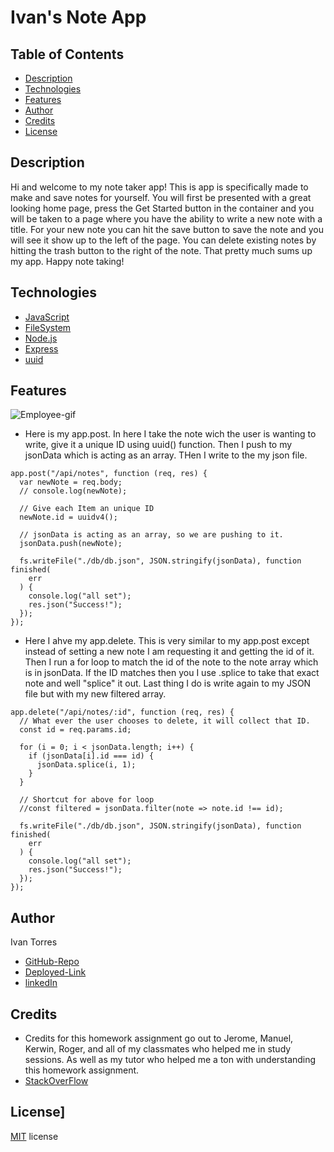 # Ivan's Note App


## Table of Contents
* [Description](#Description)
* [Technologies](#Technologies)
* [Features](#Features)
* [Author](#Author)
* [Credits](#Credits)
* [License](#License)

## Description 
Hi and welcome to my note taker app! This is app is specifically made to make and save notes for yourself. You will first be presented with a great looking home page, press the Get Started button in the container and you will be taken to a page where you have the ability to write a new note with a title. For your new note you can hit the save button to save the note and you will see it show up to the left of the page. You can delete existing notes by hitting the trash button to the right of the note. That pretty much sums up my app. Happy note taking! 


## Technologies
* [JavaScript](https://www.w3schools.com/js/)
* [FileSystem](https://nodejs.dev/learn/the-nodejs-fs-module)
* [Node.js](https://nodejs.org/en/)
* [Express](https://expressjs.com/)
* [uuid](https://www.npmjs.com/package/uuid)



## Features
![Employee-gif](./assets/Employee-app-gif.gif2.gif)

* Here is my app.post. In here I take the note wich the user is wanting to write, give it a unique ID using uuid() function. Then I push to my jsonData which is acting as an array. THen I write to the my json file. 
```
app.post("/api/notes", function (req, res) {
  var newNote = req.body;
  // console.log(newNote);

  // Give each Item an unique ID
  newNote.id = uuidv4();

  // jsonData is acting as an array, so we are pushing to it. 
  jsonData.push(newNote);

  fs.writeFile("./db/db.json", JSON.stringify(jsonData), function finished(
    err
  ) {
    console.log("all set");
    res.json("Success!");
  });
});
  ```


* Here I ahve my app.delete. This is very similar to my app.post except instead of setting a new note I am requesting it and getting the id of it. Then I run a for loop to match the id of the note to the note array which is in jsonData. If the ID matches then you I use .splice to take that exact note and well "splice" it out. Last thing I do is write again to my JSON file but with my new filtered array. 

```
app.delete("/api/notes/:id", function (req, res) {
  // What ever the user chooses to delete, it will collect that ID.
  const id = req.params.id;

  for (i = 0; i < jsonData.length; i++) {
    if (jsonData[i].id === id) {
      jsonData.splice(i, 1);
    }
  }

  // Shortcut for above for loop
  //const filtered = jsonData.filter(note => note.id !== id);

  fs.writeFile("./db/db.json", JSON.stringify(jsonData), function finished(
    err
  ) {
    console.log("all set");
    res.json("Success!");
  });
});
```

## Author
Ivan Torres
* [GitHub-Repo](https://github.com/IvanTorresMia/READme-project-Ivan)
* [Deployed-Link](https://nameless-thicket-81807.herokuapp.com/notes)
* [linkedIn](www.linkedin.com/in/ivan-torres-0828931b2)

## Credits
* Credits for this homework assignment go out to Jerome, Manuel, Kerwin, Roger, and all of my classmates who helped me in study sessions. As well as my tutor who helped me a ton with understanding this homework assignment. 
* [StackOverFlow](https://stackoverflow.com/)




## License]
[MIT](https://choosealicense.com/licenses/mit/#) license 